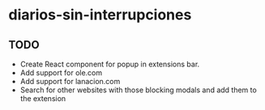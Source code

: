 # diarios-sin-interrupciones

## TODO

* Create React component for popup in extensions bar.
* Add support for ole.com
* Add support for lanacion.com
* Search for other websites with those blocking modals and add them to the extension
